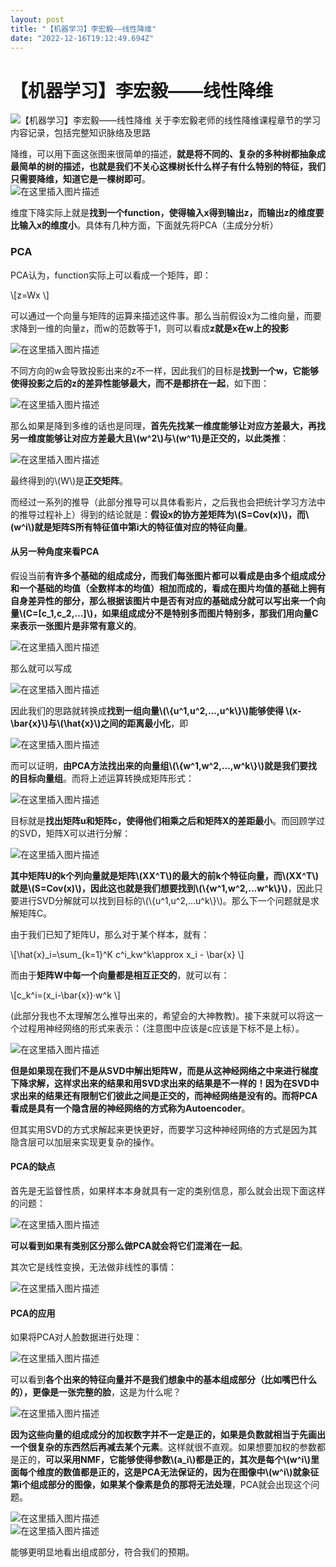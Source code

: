 ```yaml
---
layout: post
title: "【机器学习】李宏毅——线性降维"
date: "2022-12-16T19:12:49.694Z"
---
```

【机器学习】李宏毅——线性降维
===============

![【机器学习】李宏毅——线性降维](https://img2023.cnblogs.com/blog/2966067/202212/2966067-20221216192323228-382767304.png) 关于李宏毅老师的线性降维课程章节的学习内容记录，包括完整知识脉络及思路

降维，可以用下面这张图来很简单的描述，**就是将不同的、复杂的多种树都抽象成最简单的树的描述，也就是我们不关心这棵树长什么样子有什么特别的特征，我们只需要降维，知道它是一棵树即可**。  
![在这里插入图片描述](https://img-blog.csdnimg.cn/51dda2d2160e41d69960be3cd7395115.png#pic_center)

维度下降实际上就是**找到一个function，使得输入x得到输出z，而输出z的维度要比输入x的维度小**。具体有几种方面，下面就先将PCA（主成分分析）

### PCA

PCA认为，function实际上可以看成一个矩阵，即：

\\\[z=Wx \\\]

可以通过一个向量与矩阵的运算来描述这件事。那么当前假设x为二维向量，而要求降到一维的向量z，而w的范数等于1，则可以看成**z就是x在w上的投影**

![在这里插入图片描述](https://img-blog.csdnimg.cn/2808f5943f0e4b05953727193daec6d8.png#pic_center)

不同方向的w会导致投影出来的z不一样，因此我们的目标是**找到一个w，它能够使得投影之后的z的差异性能够最大，而不是都挤在一起**，如下图：

![在这里插入图片描述](https://img-blog.csdnimg.cn/edd7ea2b8ea641739d3d96ac940ddfc6.png#pic_center)

那么如果是降到多维的话也是同理，**首先先找某一维度能够让对应方差最大，再找另一维度能够让对应方差最大且\\(w^2\\)与\\(w^1\\)是正交的，以此类推**：

![在这里插入图片描述](https://img-blog.csdnimg.cn/5b2686272e6c436e9d4a6030eb0d53bc.png#pic_center)

最终得到的\\(W\\)是**正交矩阵**。

而经过一系列的推导（此部分推导可以具体看影片，之后我也会把统计学习方法中的推导过程补上）得到的结论就是：**假设x的协方差矩阵为\\(S=Cov(x)\\)，而\\(w^i\\)就是矩阵S所有特征值中第i大的特征值对应的特征向量**。

#### 从另一种角度来看PCA

假设当前**有许多个基础的组成成分，而我们每张图片都可以看成是由多个组成成分和一个基础的均值（全数样本的均值）相加而成的，看成在图片均值的基础上拥有自身差异性的部分，那么根据该图片中是否有对应的基础成分就可以写出来一个向量\\(C=\[c\_1,c\_2,...\]\\)，如果组成成分不是特别多而图片特别多，那我们用向量C来表示一张图片是非常有意义的**。

![在这里插入图片描述](https://img-blog.csdnimg.cn/f747c797cfa1476a94e3999343700fae.png#pic_center)

那么就可以写成

![在这里插入图片描述](https://img-blog.csdnimg.cn/8a1946b3fc3e42b298d30c75e06ee447.png#pic_center)

因此我们的思路就转换成**找到一组向量\\(\\{u^1,u^2,...,u^k\\}\\)能够使得 \\(x-\\bar{x}\\)与\\(\\hat{x}\\)之间的距离最小化**，即

![在这里插入图片描述](https://img-blog.csdnimg.cn/d1c11db978fe45589e5a395045c74f30.png#pic_center)

而可以证明，**由PCA方法找出来的向量组\\(\\{w^1,w^2,...,w^k\\}\\)就是我们要找的目标向量组**。而将上述运算转换成矩阵形式：

![在这里插入图片描述](https://img-blog.csdnimg.cn/6ab19efc8db341b393ebe0300d908b23.png#pic_center)

目标就是**找出矩阵u和矩阵c，使得他们相乘之后和矩阵X的差距最小**。而回顾学过的SVD，矩阵X可以进行分解：

![在这里插入图片描述](https://img-blog.csdnimg.cn/b9b67b807b024a2287525f82f271333c.png#pic_center)

**其中矩阵U的k个列向量就是矩阵\\(XX^T\\)的最大的前k个特征向量，而\\(XX^T\\)就是\\(S=Cov(x)\\)，因此这也就是我们想要找到\\(\\{w^1,w^2,...w^k\\}\\)**，因此只要进行SVD分解就可以找到目标的\\(\\{u^1,u^2,...u^k\\}\\)。那么下一个问题就是求解矩阵C。

由于我们已知了矩阵U，那么对于某个样本，就有：

\\\[\\hat{x}\_i=\\sum\_{k=1}^K c^i\_kw^k\\approx x\_i - \\bar{x} \\\]

而由于**矩阵W中每一个向量都是相互正交的**，就可以有：

\\\[c\_k^i=(x\_i-\\bar{x})·w^k \\\]

(此部分我也不太理解怎么推导出来的，希望会的大神教教)。接下来就可以将这一个过程用神经网络的形式来表示：（注意图中应该是c应该是下标不是上标）。

![在这里插入图片描述](https://img-blog.csdnimg.cn/8fb56fe5f9f74c849be2d7e057409d76.png#pic_center)

**但是如果现在我们不是从SVD中解出矩阵W，而是从这神经网络之中来进行梯度下降求解，这样求出来的结果和用SVD求出来的结果是不一样的！因为在SVD中求出来的结果还有限制它们彼此之间是正交的，而神经网络是没有的。而将PCA看成是具有一个隐含层的神经网络的方式称为Autoencoder**。

但其实用SVD的方式求解起来更快更好，而要学习这种神经网络的方式是因为其隐含层可以加层来实现更复杂的操作。

#### PCA的缺点

首先是无监督性质，如果样本本身就具有一定的类别信息，那么就会出现下面这样的问题：

![在这里插入图片描述](https://img-blog.csdnimg.cn/06d68d206a7e4683bd11ce7559ac9164.png#pic_center)

**可以看到如果有类别区分那么做PCA就会将它们混淆在一起**。

其次它是线性变换，无法做非线性的事情：

![在这里插入图片描述](https://img-blog.csdnimg.cn/bda4b47e43fa45edb55e6936a6472f94.png#pic_center)

#### PCA的应用

如果将PCA对人脸数据进行处理：

![在这里插入图片描述](https://img-blog.csdnimg.cn/2d7222e703e54c25813d2eb9c4318963.png#pic_center)

可以看到**各个出来的特征向量并不是我们想象中的基本组成部分（比如嘴巴什么的），更像是一张完整的脸**，这是为什么呢？

![在这里插入图片描述](https://img-blog.csdnimg.cn/743309e13560406dbc9b22717a2c6533.png#pic_center)

**因为这些向量的组成成分的加权数字并不一定是正的，如果是负数就相当于先画出一个很复杂的东西然后再减去某个元素**。这样就很不直观。如果想要加权的参数都是正的，**可以采用NMF，它能够使得参数\\(a\_i\\)都是正的，其次是每个\\(w^i\\)里面每个维度的数值都是正的，这是PCA无法保证的，因为在图像中\\(w^i\\)就象征第i个组成部分的图像，如果某个像素是负的那将无法处理**，PCA就会出现这个问题。

![在这里插入图片描述](https://img-blog.csdnimg.cn/0d00e703c05e4d1f853977c8f466ef36.png#pic_center)  
![在这里插入图片描述](https://img-blog.csdnimg.cn/73aab23da14d4ba7abc051ecdf005437.png#pic_center)

能够更明显地看出组成部分，符合我们的预期。